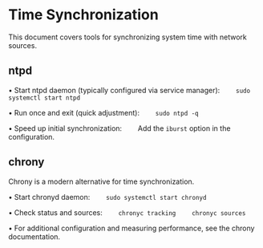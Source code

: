# Time Synchronization

This document covers tools for synchronizing system time with network sources.

## ntpd

• Start ntpd daemon (typically configured via service manager):
  `sudo systemctl start ntpd`

• Run once and exit (quick adjustment):
  `sudo ntpd -q`

• Speed up initial synchronization:
  Add the `iburst` option in the configuration.

## chrony

Chrony is a modern alternative for time synchronization.

• Start chronyd daemon:
  `sudo systemctl start chronyd`

• Check status and sources:
  `chronyc tracking`
  `chronyc sources`

• For additional configuration and measuring performance, see the chrony documentation.
